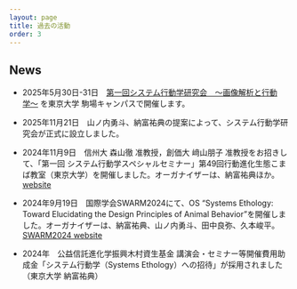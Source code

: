 ```yaml
---
layout: page
title: 過去の活動
order: 3
---
```


## News

- 2025年5月30日-31日　[第一回システム行動学研究会　〜画像解析と行動学〜](/event_01/conference01_home.md)  を東京大学 駒場キャンパスで開催します。
  
- 2025年11月21日　山ノ内勇斗、納富祐典の提案によって、システム行動学研究会が正式に設立しました。

- 2024年11月9日　信州大 森山徹 准教授，創価大 﨑山朋子 准教授をお招きして、「第一回 システム行動学スペシャルセミナー」第49回行動進化生態こまば教室（東京大学）を開催しました。オーガナイザーは、納富祐典ほか。
  [website](https://sites.google.com/site/komabaecoevo/past_seminor/%E7%AC%AC49%E5%9B%9E-%E7%AC%AC%E4%B8%80%E5%9B%9E-%E3%82%B7%E3%82%B9%E3%83%86%E3%83%A0%E8%A1%8C%E5%8B%95%E5%AD%A6%E3%82%B9%E3%83%9A%E3%82%B7%E3%83%A3%E3%83%AB%E3%82%BB%E3%83%9F%E3%83%8A%E3%83%BC?authuser=0)

- 2024年9月19日　国際学会SWARM2024にて、OS “Systems Ethology: Toward Elucidating the Design Principles of Animal Behavior”を開催しました。オーガナイザーは、納富祐典、山ノ内勇斗、田中良弥、久本峻平。
  [SWARM2024 website](https://www.swarm-systems.org/swarm2024/organized-sessions#h.emxq8numwflp)

- 2024年　公益信託進化学振興木村資生基金 講演会・セミナー等開催費用助成金「システム行動学（Systems Ethology）への招待」が採用されました（東京大学 納富祐典）
